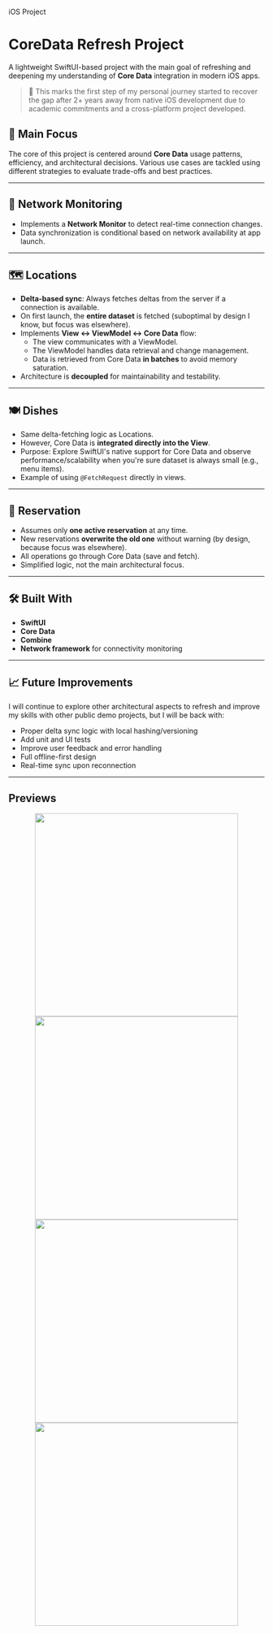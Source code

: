 iOS Project
# CoreData Refresh Project

A lightweight SwiftUI-based project with the main goal of refreshing and deepening my understanding of **Core Data** integration in modern iOS apps.

> 🎯 This marks the first step of my personal journey started to recover the gap after 2+ years away from native iOS development due to academic commitments and a cross-platform project developed.

## 📌 Main Focus

The core of this project is centered around **Core Data** usage patterns, efficiency, and architectural decisions. Various use cases are tackled using different strategies to evaluate trade-offs and best practices.

---

## 📶 Network Monitoring

- Implements a **Network Monitor** to detect real-time connection changes.
- Data synchronization is conditional based on network availability at app launch.

---

## 🗺️ Locations

- **Delta-based sync**: Always fetches deltas from the server if a connection is available.
- On first launch, the **entire dataset** is fetched (suboptimal by design I know, but focus was elsewhere).
- Implements **View ↔ ViewModel ↔ Core Data** flow:
  - The view communicates with a ViewModel.
  - The ViewModel handles data retrieval and change management.
  - Data is retrieved from Core Data **in batches** to avoid memory saturation.
- Architecture is **decoupled** for maintainability and testability.

---

## 🍽️ Dishes

- Same delta-fetching logic as Locations.
- However, Core Data is **integrated directly into the View**.
- Purpose: Explore SwiftUI's native support for Core Data and observe performance/scalability when you're sure dataset is always small (e.g., menu items).
- Example of using `@FetchRequest` directly in views.

---

## 📅 Reservation

- Assumes only **one active reservation** at any time.
- New reservations **overwrite the old one** without warning (by design, because focus was elsewhere).
- All operations go through Core Data (save and fetch).
- Simplified logic, not the main architectural focus.

---

## 🛠️ Built With

- **SwiftUI**
- **Core Data**
- **Combine**
- **Network framework** for connectivity monitoring

---

## 📈 Future Improvements

I will continue to explore other architectural aspects to refresh and improve my skills with other public demo projects, but I will be back with:

- Proper delta sync logic with local hashing/versioning
- Add unit and UI tests
- Improve user feedback and error handling
- Full offline-first design
- Real-time sync upon reconnection

---

## Previews
<p align="center">
  <img src="Previews/location.PNG" width="400"/>
  <img src="Previews/menu.PNG" width="400"/>
  <img src="Previews/reservation_form.PNG" width="400"/>
  <img src="Previews/reservation.PNG" width="400"/>
</p>





